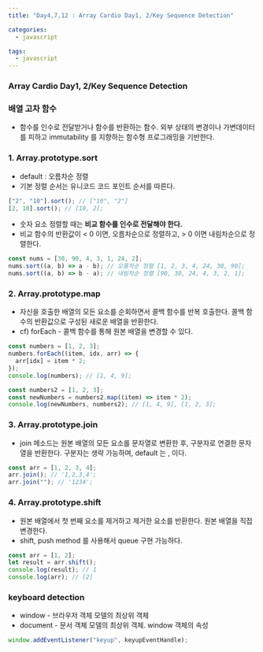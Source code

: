 ```yaml
---
title: "Day4,7,12 : Array Cardio Day1, 2/Key Sequence Detection"

categories:
  - javascript

tags:
  - javascript
---
```


### Array Cardio Day1, 2/Key Sequence Detection

### 배열 고차 함수

- 함수를 인수로 전달받거나 함수를 반환하는 함수. 외부 상태의 변경이나 가변데이터를 피하고 immutability 를 지향하는 함수형 프로그래밍을 기반한다.

### 1. Array.prototype.sort

- default : 오름차순 정렬
- 기본 정렬 순서는 유니코드 코드 포인트 순서를 따른다.

```javascript
["2", "10"].sort(); // ["10", "2"]
[2, 10].sort(); // [10, 2];
```

- 숫자 요소 정렬할 때는 **비교 함수를 인수로 전달해야 한다.**
- 비교 함수의 반환값이 < 0 이면, 오름차순으로 정렬하고, > 0 이면 내림차순으로 정렬한다.

```javascript
const nums = [30, 90, 4, 3, 1, 24, 2];
nums.sort((a, b) => a - b); // 오름차순 정렬 [1, 2, 3, 4, 24, 30, 90];
nums.sort((a, b) => b - a); // 내림차순 정렬 [90, 30, 24, 4, 3, 2, 1];
```

### 2. Array.prototype.map

- 자신을 호출한 배열의 모든 요소를 순회하면서 콜백 함수를 반복 호출한다. 콜백 함수의 반환값으로 구성된 새로운 배열을 반환한다.
- cf) forEach - 콜백 함수를 통해 원본 배열을 변경할 수 있다.

```javascript
const numbers = [1, 2, 3];
numbers.forEach((item, idx, arr) => {
  arr[idx] = item * 2;
});
console.log(numbers); // [1, 4, 9];

const numbers2 = [1, 2, 3];
const newNumbers = numbers2.map((item) => item * 2);
console.log(newNumbers, numbers2); // [1, 4, 9], [1, 2, 3];
```

### 3. Array.prototype.join

- join 메소드는 원본 배열의 모든 요소를 문자열로 변환한 후, 구분자로 연결한 문자열을 반환한다.
  구분자는 생략 가능하며, default 는 , 이다.

```javascript
const arr = [1, 2, 3, 4];
arr.join(); // '1,2,3,4';
arr.join(""); // '1234';
```

### 4. Array.prototype.shift

- 원본 배열에서 첫 번째 요소를 제거하고 제거한 요소를 반환한다. 원본 배열을 직접 변경한다.
- shift, push method 를 사용해서 queue 구현 가능하다.

```javascript
const arr = [1, 2];
let result = arr.shift();
console.log(result); // 1
console.log(arr); // [2]
```

### keyboard detection

- window - 브라우저 객체 모델의 최상위 객체
- document - 문서 객체 모델의 최상위 객체. window 객체의 속성

```javascript
window.addEventListener("keyup", keyupEventHandle);
```

